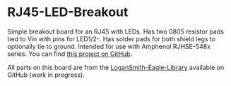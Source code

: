 # RJ45-LED-Breakout

Simple breakout board for an RJ45 with LEDs. Has two 0805 resistor pads tied to Vin with pins for LED1/2-. Has solder pads for both shield legs to optionally tie to ground. Intended for use with Amphenol RJHSE-548x series. You can find [this project on GitHub](https://github.com/nslogan/RJ45-LED-Breakout).

All parts on this board are from the [LoganSmith-Eagle-Library](https://github.com/nslogan/LoganSmith-Eagle-Library) available on GitHub (work in progress).